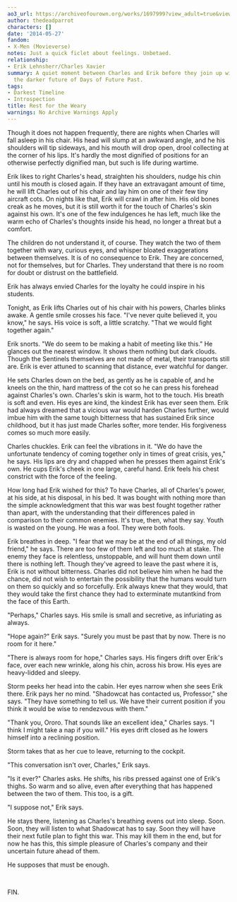 ```yaml
---
ao3_url: https://archiveofourown.org/works/1697999?view_adult=true&view_full_work=true
author: thedeadparrot
characters: []
date: '2014-05-27'
fandom:
- X-Men (Movieverse)
notes: Just a quick ficlet about feelings. Unbetaed.
relationship:
- Erik Lehnsherr/Charles Xavier
summary: A quiet moment between Charles and Erik before they join up with Kitty in
  the darker future of Days of Future Past.
tags:
- Darkest Timeline
- Introspection
title: Rest for the Weary
warnings: No Archive Warnings Apply
---
```


Though it does not happen frequently, there are nights when Charles will fall asleep in his chair. His head will slump at an awkward angle, and he his shoulders will tip sideways, and his mouth will drop open, drool collecting at the corner of his lips. It's hardly the most dignified of positions for an otherwise perfectly dignified man, but such is life during wartime.

Erik likes to right Charles's head, straighten his shoulders, nudge his chin until his mouth is closed again. If they have an extravagant amount of time, he will lift Charles out of his chair and lay him on one of their few tiny aircraft cots. On nights like that, Erik will crawl in after him. His old bones creak as he moves, but it is still worth it for the touch of Charles's skin against his own. It's one of the few indulgences he has left, much like the warm echo of Charles's thoughts inside his head, no longer a threat but a comfort.

The children do not understand it, of course. They watch the two of them together with wary, curious eyes, and whisper bloated exaggerations between themselves. It is of no consequence to Erik. They are concerned, not for themselves, but for Charles. They understand that there is no room for doubt or distrust on the battlefield.

Erik has always envied Charles for the loyalty he could inspire in his students.

Tonight, as Erik lifts Charles out of his chair with his powers, Charles blinks awake. A gentle smile crosses his face. "I've never quite believed it, you know," he says. His voice is soft, a little scratchy. "That we would fight together again."

Erik snorts. "We do seem to be making a habit of meeting like this." He glances out the nearest window. It shows them nothing but dark clouds. Though the Sentinels themselves are not made of metal, their transports still are. Erik is ever attuned to scanning that distance, ever watchful for danger.

He sets Charles down on the bed, as gently as he is capable of, and he kneels on the thin, hard mattress of the cot so he can press his forehead against Charles's own. Charles's skin is warm, hot to the touch. His breath is soft and even. His eyes are kind, the kindest Erik has ever seen them. Erik had always dreamed that a vicious war would harden Charles further, would imbue him with the same tough bitterness that has sustained Erik since childhood, but it has just made Charles softer, more tender. His forgiveness comes so much more easily.

Charles chuckles. Erik can feel the vibrations in it. "We do have the unfortunate tendency of coming together only in times of great crisis, yes," he says. His lips are dry and chapped when he presses them against Erik's own. He cups Erik's cheek in one large, careful hand. Erik feels his chest constrict with the force of the feeling.

How long had Erik wished for this? To have Charles, all of Charles's power, at his side, at his disposal, in his bed. It was bought with nothing more than the simple acknowledgment that this war was best fought together rather than apart, with the understanding that their differences paled in comparison to their common enemies. It's true, then, what they say. Youth is wasted on the young. He was a fool. They were both fools.

Erik breathes in deep. "I fear that we may be at the end of all things, my old friend," he says. There are too few of them left and too much at stake. The enemy they face is relentless, unstoppable, and will hunt them down until there is nothing left. Though they've agreed to leave the past where it is, Erik is not without bitterness. Charles did not believe him when he had the chance, did not wish to entertain the possibility that the humans would turn on them so quickly and so forcefully. Erik always knew that they would, that they would take the first chance they had to exterminate mutantkind from the face of this Earth.

"Perhaps," Charles says. His smile is small and secretive, as infuriating as always.

"Hope again?" Erik says. "Surely you must be past that by now. There is no room for it here."

"There is always room for hope," Charles says. His fingers drift over Erik's face, over each new wrinkle, along his chin, across his brow. His eyes are heavy-lidded and sleepy.

Storm peeks her head into the cabin. Her eyes narrow when she sees Erik there. Erik pays her no mind. "Shadowcat has contacted us, Professor," she says. "They have something to tell us. We have their current position if you think it would be wise to rendezvous with them."

"Thank you, Ororo. That sounds like an excellent idea," Charles says. "I think I might take a nap if you will." His eyes drift closed as he lowers himself into a reclining position.

Storm takes that as her cue to leave, returning to the cockpit.

"This conversation isn't over, Charles," Erik says. 

"Is it ever?" Charles asks. He shifts, his ribs pressed against one of Erik's thighs. So warm and so alive, even after everything that has happened between the two of them. This too, is a gift.

"I suppose not," Erik says. 

He stays there, listening as Charles's breathing evens out into sleep. Soon. Soon, they will listen to what Shadowcat has to say. Soon they will have their next futile plan to fight this war. This may kill them in the end, but for now he has this, this simple pleasure of Charles's company and their uncertain future ahead of them.

He supposes that must be enough.

 

FIN.